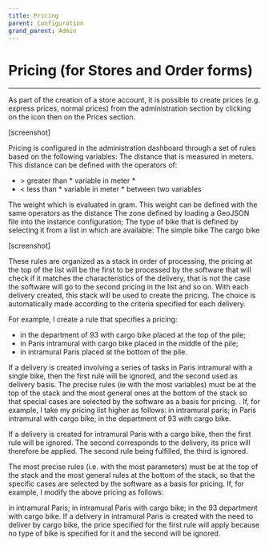 ```yaml
---
title: Pricing
parent: Configuration
grand_parent: Admin
---
```




# Pricing (for Stores and Order forms)

---

As part of the creation of a store account, it is possible to create prices (e.g. express prices, normal prices) from the administration section by clicking on the icon then on the Prices section.

[screenshot]

Pricing is configured in the administration dashboard through a set of rules based on the following variables:
The distance that is measured in meters. This distance can be defined with the operators of:
- &gt; greater than * variable in meter *
- &lt; less than * variable in meter *
between two variables

The weight which is evaluated in gram. This weight can be defined with the same operators as the distance
The zone defined by loading a GeoJSON file into the instance configuration;
The type of bike that is defined by selecting it from a list in which are available:
The simple bike
The cargo bike

[screenshot]

These rules are organized as a stack in order of processing, the pricing at the top of the list will be the first to be processed by the software that will check if it matches the characteristics of the delivery, that is not the case the software will go to the second pricing in the list and so on. With each delivery created, this stack will be used to create the pricing. The choice is automatically made according to the criteria specified for each delivery.

For example, I create a rule that specifies a pricing:
- in the department of 93 with cargo bike placed at the top of the pile;
- in Paris intramural with cargo bike placed in the middle of the pile;
- in intramural Paris placed at the bottom of the pile.

If a delivery is created involving a series of tasks in Paris intramural with a single bike, then the first rule will be ignored, and the second used as delivery basis. The precise rules (ie with the most variables) must be at the top of the stack and the most general ones at the bottom of the stack so that special cases are selected by the software as a basis for pricing. . If, for example, I take my pricing list higher as follows:
in intramural paris;
in Paris intramural with cargo bike;
in the department of 93 with cargo bike.

If a delivery is created for intramural Paris with a cargo bike, then the first rule will be ignored. The second corresponds to the delivery, its price will therefore be applied. The second rule being fulfilled, the third is ignored.

The most precise rules (i.e. with the most parameters) must be at the top of the stack and the most general rules at the bottom of the stack, so that the specific cases are selected by the software as a basis for pricing. If, for example, I modify the above pricing as follows:

in intramural Paris;
in intramural Paris with cargo bike;
in the 93 department with cargo bike.
If a delivery in intramural Paris is created with the need to deliver by cargo bike, the price specified for the first rule will apply because no type of bike is specified for it and the second will be ignored.
